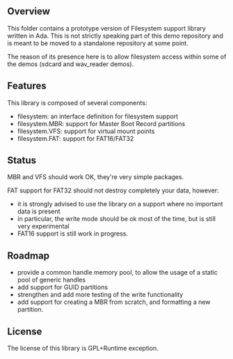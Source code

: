 Overview
--------

This folder contains a prototype version of Filesystem support library
written in Ada. This is not strictly speaking part of this demo repository
and is meant to be moved to a standalone repository at some point.

The reason of its presence here is to allow filesystem access within some
of the demos (sdcard and wav_reader demos).

Features
--------

This library is composed of several components:
* filesystem: an interface definition for filesystem support
* filesystem.MBR: support for Master Boot Record partitions
* filesystem.VFS: support for virtual mount points
* filesystem.FAT: support for FAT16/FAT32

Status
------

MBR and VFS should work OK, they're very simple packages.

FAT support for FAT32 should not destroy completely your data, however:
* it is strongly advised to use the library on a support where no important
  data is present
* in particular, the write mode should be ok most of the time, but is still
  very experimental
* FAT16 support is still work in progress.

Roadmap
-------

* provide a common handle memory pool, to allow the usage of a static pool
  of generic handles
* add support for GUID partitions
* strengthen and add more testing of the write functionality
* add support for creating a MBR from scratch, and formatting a new partition.

License
-------

The license of this library is GPL+Runtime exception.

